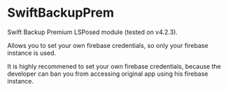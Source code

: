 # SwiftBackupPrem
Swift Backup Premium LSPosed module (tested on v4.2.3).

Allows you to set your own firebase credentials, so only your firebase instance is used.

It is highly recommened to set your own firebase credentials, because the developer can ban you from accessing original app using his firebase instance. 
